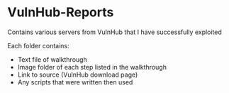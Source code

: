 # VulnHub-Reports
Contains various servers from VulnHub that I have successfully exploited 

Each folder contains:
- Text file of walkthrough
- Image folder of each step listed in the walkthrough
- Link to source (VulnHub download page)
- Any scripts that were written then used
